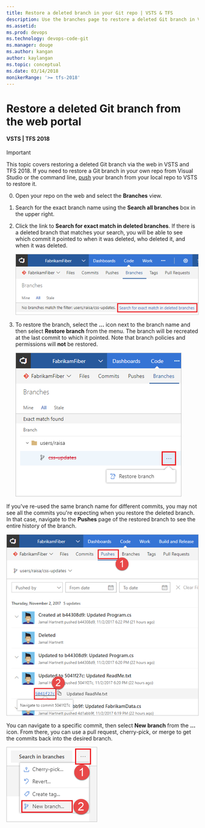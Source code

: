 ```yaml
---
title: Restore a deleted branch in your Git repo | VSTS & TFS
description: Use the branches page to restore a deleted Git branch in VSTS or Team Foundation Server
ms.assetid:
ms.prod: devops
ms.technology: devops-code-git 
ms.manager: douge
ms.author: kangan
author: kaylangan
ms.topic: conceptual
ms.date: 03/14/2018
monikerRange: '>= tfs-2018'
---
```



# Restore a deleted Git branch from the web portal

#### VSTS | TFS 2018

>[!IMPORTANT]
> This topic covers restoring a deleted Git branch via the web in VSTS and TFS 2018.
If you need to restore a Git branch in your own repo from Visual Studio or the command line,
[push](pushing.md) your branch from your local repo to VSTS to restore it. 

0. Open your repo on the web and select the **Branches** view.

0. Search for the exact branch name using the **Search all branches** box in the upper right.

0. Click the link to **Search for exact match in deleted branches**.
If there is a deleted branch that matches your search, you will be able to see which commit it pointed to when it was deleted,
who deleted it, and when it was deleted.

    ![Search for exact match in deleted branches in the VSTS/TFS web portal](_img/branches/search_deleted_branches.png)

0. To restore the branch, select the **...** icon next to the branch name and then select **Restore branch** from the menu.
The branch will be recreated at the last commit to which it pointed.
Note that branch policies and permissions will **not** be restored.

    ![Restore your deleted branch in the VSTS/TFS web portal](_img/branches/restore_deleted_branch.png)

If you've re-used the same branch name for different commits, you may not see all the commits you're expecting when you restore the deleted branch. In that case, navigate to the **Pushes** page of the restored branch to see the entire history of the branch.

![View all pushes for your restored branch](_img/branches/restore_deleted_branch_pushes.png)

You can navigate to a specific commit, then select **New branch** from the **...** icon.
From there, you can use a pull request, cherry-pick, or merge to get the commits back into the desired branch.

![New branch from commit](_img/branches/deleted_branch_new_branch_from_commit.png)

